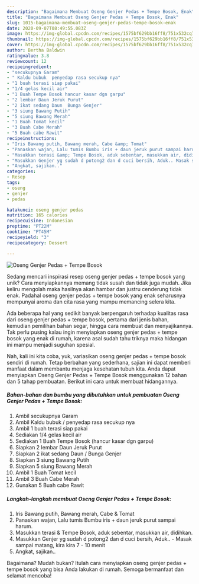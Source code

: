 ```yaml
---
description: "Bagaimana Membuat Oseng Genjer Pedas + Tempe Bosok, Enak"
title: "Bagaimana Membuat Oseng Genjer Pedas + Tempe Bosok, Enak"
slug: 1015-bagaimana-membuat-oseng-genjer-pedas-tempe-bosok-enak
date: 2020-09-07T08:49:55.083Z
image: https://img-global.cpcdn.com/recipes/1575bf629bb16ff8/751x532cq70/oseng-genjer-pedas-tempe-bosok-foto-resep-utama.jpg
thumbnail: https://img-global.cpcdn.com/recipes/1575bf629bb16ff8/751x532cq70/oseng-genjer-pedas-tempe-bosok-foto-resep-utama.jpg
cover: https://img-global.cpcdn.com/recipes/1575bf629bb16ff8/751x532cq70/oseng-genjer-pedas-tempe-bosok-foto-resep-utama.jpg
author: Bertha Baldwin
ratingvalue: 3.8
reviewcount: 12
recipeingredient:
- "secukupnya Garam"
- " Kaldu bubuk  penyedap rasa secukup nya"
- "1 buah terasi siap pakai"
- "1/4 gelas kecil air"
- "1 Buah Tempe Bosok hancur kasar dgn garpu"
- "2 lembar Daun Jeruk Purut"
- "2 ikat sedang Daun  Bunga Genjer"
- "3 siung Bawang Putih"
- "5 siung Bawang Merah"
- "1 Buah Tomat kecil"
- "3 Buah Cabe Merah"
- "5 Buah cabe Rawit"
recipeinstructions:
- "Iris Bawang putih, Bawang merah, Cabe &amp; Tomat"
- "Panaskan wajan, Lalu tumis Bumbu iris + daun jeruk purut sampai harum."
- "Masukkan terasi &amp; Tempe Bosok, aduk sebentar, masukkan air, didihkan."
- "Masukkan Genjer yg sudah d potong2 dan d cuci bersih, Aduk.. Masak sampai matang, kira kira 7 - 10 menit"
- "Angkat, sajikan.."
categories:
- Resep
tags:
- oseng
- genjer
- pedas

katakunci: oseng genjer pedas 
nutrition: 165 calories
recipecuisine: Indonesian
preptime: "PT22M"
cooktime: "PT45M"
recipeyield: "3"
recipecategory: Dessert

---
```



![Oseng Genjer Pedas + Tempe Bosok](https://img-global.cpcdn.com/recipes/1575bf629bb16ff8/751x532cq70/oseng-genjer-pedas-tempe-bosok-foto-resep-utama.jpg)

Sedang mencari inspirasi resep oseng genjer pedas + tempe bosok yang unik? Cara menyiapkannya memang tidak susah dan tidak juga mudah. Jika keliru mengolah maka hasilnya akan hambar dan justru cenderung tidak enak. Padahal oseng genjer pedas + tempe bosok yang enak seharusnya mempunyai aroma dan cita rasa yang mampu memancing selera kita.

Ada beberapa hal yang sedikit banyak berpengaruh terhadap kualitas rasa dari oseng genjer pedas + tempe bosok, pertama dari jenis bahan, kemudian pemilihan bahan segar, hingga cara membuat dan menyajikannya. Tak perlu pusing kalau ingin menyiapkan oseng genjer pedas + tempe bosok yang enak di rumah, karena asal sudah tahu triknya maka hidangan ini mampu menjadi suguhan spesial.




Nah, kali ini kita coba, yuk, variasikan oseng genjer pedas + tempe bosok sendiri di rumah. Tetap berbahan yang sederhana, sajian ini dapat memberi manfaat dalam membantu menjaga kesehatan tubuh kita. Anda dapat menyiapkan Oseng Genjer Pedas + Tempe Bosok menggunakan 12 bahan dan 5 tahap pembuatan. Berikut ini cara untuk membuat hidangannya.

<!--inarticleads1-->

##### Bahan-bahan dan bumbu yang dibutuhkan untuk pembuatan Oseng Genjer Pedas + Tempe Bosok:

1. Ambil secukupnya Garam
1. Ambil  Kaldu bubuk / penyedap rasa secukup nya
1. Ambil 1 buah terasi siap pakai
1. Sediakan 1/4 gelas kecil air
1. Sediakan 1 Buah Tempe Bosok (hancur kasar dgn garpu)
1. Siapkan 2 lembar Daun Jeruk Purut
1. Siapkan 2 ikat sedang Daun / Bunga Genjer
1. Siapkan 3 siung Bawang Putih
1. Siapkan 5 siung Bawang Merah
1. Ambil 1 Buah Tomat kecil
1. Ambil 3 Buah Cabe Merah
1. Gunakan 5 Buah cabe Rawit




<!--inarticleads2-->

##### Langkah-langkah membuat Oseng Genjer Pedas + Tempe Bosok:

1. Iris Bawang putih, Bawang merah, Cabe &amp; Tomat
1. Panaskan wajan, Lalu tumis Bumbu iris + daun jeruk purut sampai harum.
1. Masukkan terasi &amp; Tempe Bosok, aduk sebentar, masukkan air, didihkan.
1. Masukkan Genjer yg sudah d potong2 dan d cuci bersih, Aduk.. - Masak sampai matang, kira kira 7 - 10 menit
1. Angkat, sajikan..




Bagaimana? Mudah bukan? Itulah cara menyiapkan oseng genjer pedas + tempe bosok yang bisa Anda lakukan di rumah. Semoga bermanfaat dan selamat mencoba!
